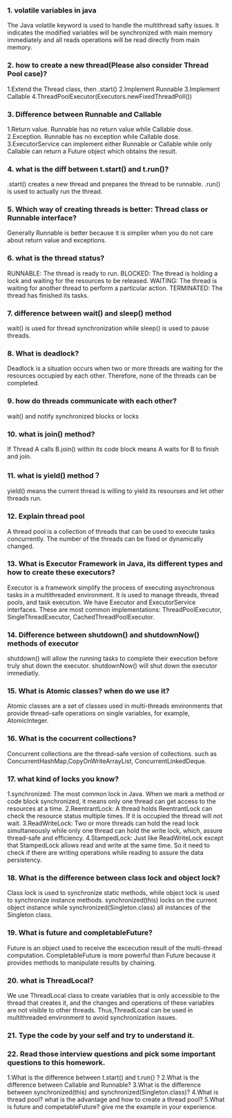 ### 1. volatile variables in java
The Java volatile keyword is used to handle the multithread safty issues. It indicates the modified variables will be synchronized with main memory immediately and all reads operations will be read directly from main memory.

### 2. how to create a new thread(Please also consider Thread Pool case)?
1.Extend the Thread class, then .start()
2.Implement Runnable
3.Implement Callable
4.ThreadPoolExecutor(Executors.newFixedThreadPoll())

### 3. Difference between Runnable and Callable
1.Return value. Runnable has no return value while Callable dose.
2.Exception. Runnable has no exception while Callable dose.
3.ExecutorService can implement either Runnable or Callable while only Callable can return a Future object which obtains the result.

### 4. what is the diff between t.start() and t.run()?
.start() creates a new thread and prepares the thread to be runnable.
.run() is used to actually run the thread.

### 5. Which way of creating threads is better: Thread class or Runnable interface?
Generally Runnable is better because it is simplier when you do not care about return value and exceptions.

### 6. what is the thread status?
RUNNABLE: The thread is ready to run.
BLOCKED: The thread is holding a lock and waiting for the resources to be released.
WAITING: The thread is waiting for another thread to perform a particular action.
TERMINATED: The thread has finished its tasks.

### 7. difference between wait() and sleep() method
wait() is used for thread synchronization while sleep() is used to pause threads.

### 8. What is deadlock?
Deadlock is a situation occurs when two or more threads are waiting for the resources occupied by each other. Therefore, none of the threads can be completed.

### 9. how do threads communicate with each other?
wait() and notify
synchronized blocks or locks 

### 10. what is join() method?
If Thread A calls B.join() within its code block means A waits for B to finish and join.

### 11. what is yield() method？
yield() means the current thread is willing to yield its resourses and let other threads run.

### 12. Explain thread pool
A thread pool is a collection of threads that can be used to execute tasks concurrently. The number of the threads can be fixed or dynamically changed.

### 13. What is Executor Framework in Java, its different types and how to create these executors?
Executor is a framework simplify the process of executing asynchronous tasks in a multithreaded environment. It is used to manage threads, thread pools, and task execution. We have Executor and ExecutorService interfaces. These are most common implementations: ThreadPoolExecutor, SingleThreadExecutor, CachedThreadPoolExecutor.

### 14. Difference between shutdown() and shutdownNow() methods of executor
shutdown() will allow the running tasks to complete their execution before truly shut down the executor. shutdownNow() will shut down the executor immediatly.

### 15. What is Atomic classes? when do we use it?
Atomic classes are a set of classes used in multi-threads environments that provide thread-safe operations on single variables, for example, AtomicInteger.

### 16. What is the cocurrent collections?
Concurrent collections are the thread-safe version of collections. such as ConcurrentHashMap,CopyOnWriteArrayList, ConcurrentLinkedDeque.

### 17. what kind of locks you know?
1.synchronized: The most common lock in Java. When we mark a method or code block synchronized, it means only one thread can get access to the resources at a time.
2.ReentrantLock: A thread holds ReentrantLock can check the resource status multiple times. If it is occupied the thread will not wait. 
3.ReadWriteLock: Two or more threads can hold the read lock simultaneously while only one thread can hold the write lock, which, assure thread-safe and efficiency.
4.StampedLock: Just like ReadWriteLock except that StampedLock allows read and write at the same time. So it need to check if there are writing operations while reading to assure the data persistency.

### 18. What is the difference between class lock and object lock?
Class lock is used to synchronize static methods, while object lock is used to synchronize instance methods. synchronized(this) locks on the current object instance while synchronized(Singleton.class) all instances of the Singleton class.

### 19. What is future and completableFuture?
Future is an object used to receive the excecution result of the multi-thread computation.
CompletableFuture is more powerful than Future because it provides methods to manipulate results by chaining.

### 20. what is ThreadLocal?
We use ThreadLocal class to create variables that is only accessible to the thread that creates it, and the changes and operations of these variables are not visible to other threads. Thus,ThreadLocal can be used in multithreaded environment to avoid synchronization issues.

### 21. Type the code by your self and try to understand it.

### 22. Read those interview questions and pick some important questions to this homework.
1.What is the difference between t.start() and t.run() ?
2.What is the difference between Callable and Runnable?
3.What is the difference between synchronized(this) and synchronized(Singleton.class)?
4.What is thread pool? what is the advantage and how to create a thread pool?
5.What is future and competableFuture? give me the example in your experience.